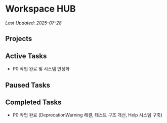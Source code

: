 # Workspace HUB

*Last Updated: 2025-07-28*

## Projects

## Active Tasks

- P0 작업 완료 및 시스템 안정화

## Paused Tasks

## Completed Tasks

- P0 작업 완료 (DeprecationWarning 해결, 테스트 구조 개선, Help 시스템 구축)